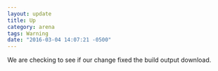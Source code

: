 ```yaml
---
layout: update
title: Up
category: arena
tags: Warning
date: "2016-03-04 14:07:21 -0500"
---
```


We are checking to see if our change fixed the build output download.
